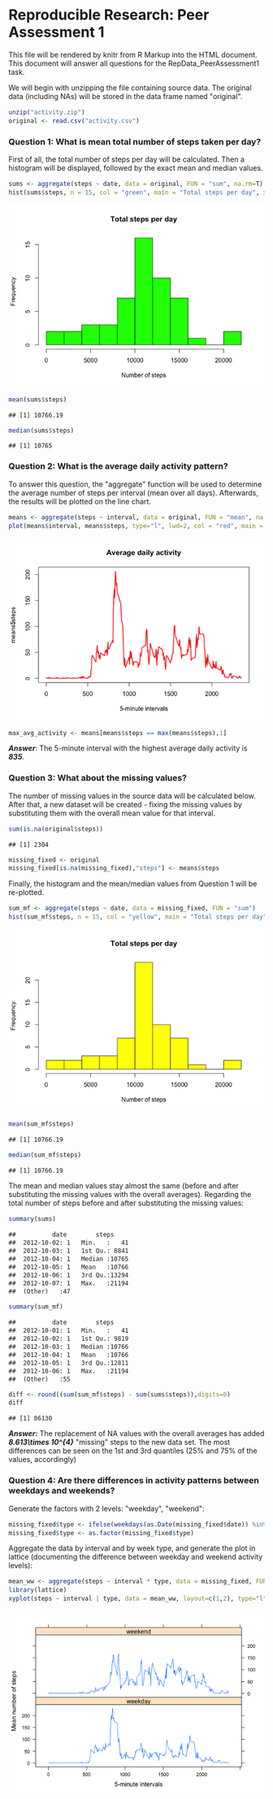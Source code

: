 # Reproducible Research: Peer Assessment 1
This file will be rendered by knitr from R Markup into the HTML document. This document will answer all questions for the RepData_PeerAssessment1 task.

We will begin with unzipping the file containing source data. The original data (including NAs) will be stored in the data frame named "original".

```r
unzip("activity.zip")
original <- read.csv("activity.csv")
```

### Question 1: What is mean total number of steps taken per day?  
First of all, the total number of steps per day will be calculated. Then a histogram will be displayed, followed by the exact mean and median values.


```r
sums <- aggregate(steps ~ date, data = original, FUN = "sum", na.rm=T)
hist(sums$steps, n = 15, col = "green", main = "Total steps per day", xlab="Number of steps")
```

![](PA1_template_files/figure-html/totalsteps-1.png) 

```r
mean(sums$steps)
```

```
## [1] 10766.19
```

```r
median(sums$steps)
```

```
## [1] 10765
```

### Question 2: What is the average daily activity pattern?
To answer this question, the "aggregate" function will be used to determine the average number of steps per interval (mean over all days). Afterwards, the results will be plotted on the line chart.  


```r
means <- aggregate(steps ~ interval, data = original, FUN = "mean", na.rm=T)
plot(means$interval, means$steps, type="l", lwd=2, col = "red", main = "Average daily activity", xlab="5-minute intervals")
```

![](PA1_template_files/figure-html/meansteps-1.png) 

```r
max_avg_activity <- means[means$steps == max(means$steps),1]
```

***Answer***: The 5-minute interval with the highest average daily activity is ***835***.

### Question 3: What about the missing values?
The number of missing values in the source data will be calculated below. After that, a new dataset will be created - fixing the missing values by substituting them with the overall mean value for that interval. 


```r
sum(is.na(original$steps))
```

```
## [1] 2304
```

```r
missing_fixed <- original
missing_fixed[is.na(missing_fixed),"steps"] <- means$steps
```

Finally, the histogram and the mean/median values from Question 1 will be re-plotted.  


```r
sum_mf <- aggregate(steps ~ date, data = missing_fixed, FUN = "sum")
hist(sum_mf$steps, n = 15, col = "yellow", main = "Total steps per day", xlab="Number of steps")
```

![](PA1_template_files/figure-html/missing_plot-1.png) 

```r
mean(sum_mf$steps)
```

```
## [1] 10766.19
```

```r
median(sum_mf$steps)
```

```
## [1] 10766.19
```

The mean and median values stay almost the same (before and after substituting the missing values with the overall averages). Regarding the total number of steps before and after substituting the missing values:


```r
summary(sums)
```

```
##          date        steps      
##  2012-10-02: 1   Min.   :   41  
##  2012-10-03: 1   1st Qu.: 8841  
##  2012-10-04: 1   Median :10765  
##  2012-10-05: 1   Mean   :10766  
##  2012-10-06: 1   3rd Qu.:13294  
##  2012-10-07: 1   Max.   :21194  
##  (Other)   :47
```

```r
summary(sum_mf)
```

```
##          date        steps      
##  2012-10-01: 1   Min.   :   41  
##  2012-10-02: 1   1st Qu.: 9819  
##  2012-10-03: 1   Median :10766  
##  2012-10-04: 1   Mean   :10766  
##  2012-10-05: 1   3rd Qu.:12811  
##  2012-10-06: 1   Max.   :21194  
##  (Other)   :55
```

```r
diff <- round((sum(sum_mf$steps) - sum(sums$steps)),digits=0)
diff
```

```
## [1] 86130
```

***Answer:*** The replacement of NA values with the overall averages has added ***8.613\times 10^{4}*** "missing" steps to the new data set. The most differences can be seen on the 1st and 3rd quantiles (25% and 75% of the values, accordingly)

### Question 4: Are there differences in activity patterns between weekdays and weekends?  
Generate the factors with 2 levels: "weekday", "weekend":

```r
missing_fixed$type <- ifelse(weekdays(as.Date(missing_fixed$date)) %in% c("Saturday", "Sunday"), "weekend", "weekday")
missing_fixed$type <- as.factor(missing_fixed$type)
```

Aggregate the data by interval and by week type, and generate the plot in lattice (documenting the difference between weekday and weekend activity levels):

```r
mean_ww <- aggregate(steps ~ interval * type, data = missing_fixed, FUN="mean")
library(lattice)
xyplot(steps ~ interval | type, data = mean_ww, layout=c(1,2), type="l", ylab="Mean number of steps", xlab = "5-minute intervals")
```

![](PA1_template_files/figure-html/plot_weekend_weekday-1.png) 
